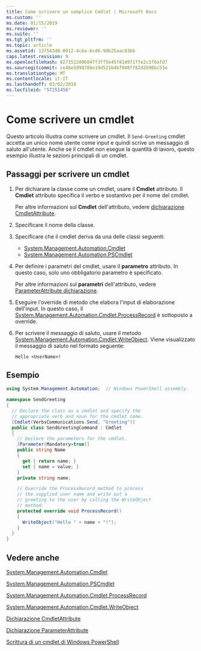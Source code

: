 ```yaml
---
title: Come scrivere un semplice Cmdlet | Microsoft Docs
ms.custom: ''
ms.date: 01/15/2019
ms.reviewer: ''
ms.suite: ''
ms.tgt_pltfrm: ''
ms.topic: article
ms.assetid: 137543d8-0012-4cba-bcd6-98b25aac83bb
caps.latest.revision: 9
ms.openlocfilehash: 8271512d06047f3ff5e45f81d971ffe2c1f6afd7
ms.sourcegitcommit: ce46e5098786e19d521b4bf948ff62d2b90bc53e
ms.translationtype: MT
ms.contentlocale: it-IT
ms.lasthandoff: 03/02/2019
ms.locfileid: "57251456"
---
```

# <a name="how-to-write-a-cmdlet"></a>Come scrivere un cmdlet

Questo articolo illustra come scrivere un cmdlet. Il `Send-Greeting` cmdlet accetta un unico nome utente come input e quindi scrive un messaggio di saluto all'utente. Anche se il cmdlet non esegue la quantità di lavoro, questo esempio illustra le sezioni principali di un cmdlet.

## <a name="steps-to-write-a-cmdlet"></a>Passaggi per scrivere un cmdlet

1. Per dichiarare la classe come un cmdlet, usare il **Cmdlet** attributo. Il **Cmdlet** attributo specifica il verbo e sostantivo per il nome del cmdlet.

   Per altre informazioni sul **Cmdlet** dell'attributo, vedere [dichiarazione CmdletAttribute](cmdlet-attribute-declaration.md).

2. Specificare il nome della classe.

3. Specificare che il cmdlet deriva da una delle classi seguenti:

   * [System.Management.Automation.Cmdlet](/dotnet/api/System.Management.Automation.Cmdlet)
   * [System.Management.Automation.PSCmdlet](/dotnet/api/System.Management.Automation.PSCmdlet)

4. Per definire i parametri del cmdlet, usare il **parametro** attributo. In questo caso, solo uno obbligatorio parametro è specificato.

   Per altre informazioni sul **parametri** dell'attributo, vedere [ParameterAttribute dichiarazione](parameter-attribute-declaration.md).

5. Eseguire l'override di metodo che elabora l'input di elaborazione dell'input. In questo caso, il [System.Management.Automation.Cmdlet.ProcessRecord](/dotnet/api/System.Management.Automation.Cmdlet.ProcessRecord) è sottoposto a override.

6. Per scrivere il messaggio di saluto, usare il metodo [System.Management.Automation.Cmdlet.WriteObject](/dotnet/api/System.Management.Automation.Cmdlet.WriteObject).
   Viene visualizzato il messaggio di saluto nel formato seguente:

   ```Output
   Hello <UserName>!
   ```

## <a name="example"></a>Esempio

```csharp
using System.Management.Automation;  // Windows PowerShell assembly.

namespace SendGreeting
{
  // Declare the class as a cmdlet and specify the
  // appropriate verb and noun for the cmdlet name.
  [Cmdlet(VerbsCommunications.Send, "Greeting")]
  public class SendGreetingCommand : Cmdlet
  {
    // Declare the parameters for the cmdlet.
    [Parameter(Mandatory=true)]
    public string Name
    {
      get { return name; }
      set { name = value; }
    }
    private string name;

    // Override the ProcessRecord method to process
    // the supplied user name and write out a
    // greeting to the user by calling the WriteObject
    // method.
    protected override void ProcessRecord()
    {
      WriteObject("Hello " + name + "!");
    }
  }
}
```

## <a name="see-also"></a>Vedere anche

[System.Management.Automation.Cmdlet](/dotnet/api/System.Management.Automation.Cmdlet)

[System.Management.Automation.PSCmdlet](/dotnet/api/System.Management.Automation.PSCmdlet)

[System.Management.Automation.Cmdlet.ProcessRecord](/dotnet/api/System.Management.Automation.Cmdlet.ProcessRecord)

[System.Management.Automation.Cmdlet.WriteObject](/dotnet/api/System.Management.Automation.Cmdlet.WriteObject)

[Dichiarazione CmdletAttribute](cmdlet-attribute-declaration.md)

[Dichiarazione ParameterAttribute](parameter-attribute-declaration.md)

[Scrittura di un cmdlet di Windows PowerShell](writing-a-windows-powershell-cmdlet.md)